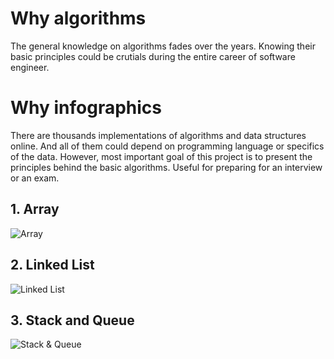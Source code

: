 # Why algorithms

The general knowledge on algorithms fades over the years. Knowing their basic principles could be crutials during the entire career of software engineer.

# Why infographics

There are thousands implementations of algorithms and data structures online. And all of them could depend on programming language or specifics of the data. However, most important goal of this project is to present the principles behind the basic algorithms. Useful for preparing for an interview or an exam.

## 1. Array

![Array](https://github.com/stoimen/infographics/blob/master/Array.png)

## 2. Linked List

![Linked List](https://github.com/stoimen/infographics/blob/master/Linked_List.png)

## 3. Stack and Queue

![Stack & Queue](https://github.com/stoimen/infographics/blob/master/Stack_Queue.png)
